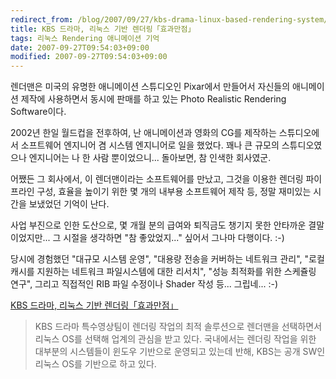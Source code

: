 ```yaml
---
redirect_from: /blog/2007/09/27/kbs-drama-linux-based-rendering-system/
title: KBS 드라마, 리눅스 기반 렌더링「효과만점」
tags: 리눅스 Rendering 애니메이션 기억
date: 2007-09-27T09:54:03+09:00
modified: 2007-09-27T09:54:03+09:00
---
```

렌더맨은 미국의 유명한 애니메이션 스튜디오인 Pixar에서 만들어서
자신들의 애니메이션 제작에 사용하면서 동시에 판매를 하고 있는
Photo Realistic Rendering Software이다.

2002년 한일 월드컵을 전후하여, 난 애니메이션과 영화의 CG를 제작하는
스튜디오에서 소프트웨어 엔지니어 겸 시스템 엔지니어로 일을 했었다.
꽤나 큰 규모의 스튜디오였으나 엔지니어는 나 한 사람 뿐이었으니...
돌아보면, 참 인색한 회사였군.

어쨌든 그 회사에서, 이 렌더맨이라는 소프트웨어를 만났고, 그것을
이용한 렌더링 파이프라인 구성, 효율을 높이기 위한 몇 개의 내부용
소프트웨어 제작 등, 정말 재미있는 시간을 보냈었던 기억이 난다.

사업 부진으로 인한 도산으로, 몇 개월 분의 급여와 퇴직금도 챙기지
못한 안타까운 결말이었지만... 그 시절을 생각하면 "참 좋았었지..."
싶어서 그나마 다행이다. :-)

당시에 경험했던 "대규모 시스템 운영", "대용량 전송을 커버하는
네트워크 관리", "로컬 캐시를 지원하는 네트워크 파일시스템에 대한
리서치", "성능 최적화를 위한 스케쥴링 연구", 그리고 직접적인
RIB 파일 수정이나 Shader 작성 등... 그립네... :-)

[KBS 드라마, 리눅스 기반 렌더링「효과만점」](http://www.zdnet.co.kr/news/enterprise/etc/0,39031164,39161741,00.htm)

> KBS 드라마 특수영상팀이 렌더링 작업의 최적 솔루션으로 렌더맨을
> 선택하면서 리눅스 OS를 선택해 업계의 관심을 받고 있다. 국내에서는
> 렌더링 작업을 위한 대부분의 시스템들이 윈도우 기반으로 운영되고
> 있는데 반해, KBS는 공개 SW인 리눅스 OS를 기반으로 하고 있다.
